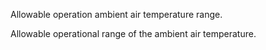 Allowable operation ambient air temperature range.


<!-- comment -->


Allowable operational range of the ambient air temperature.

